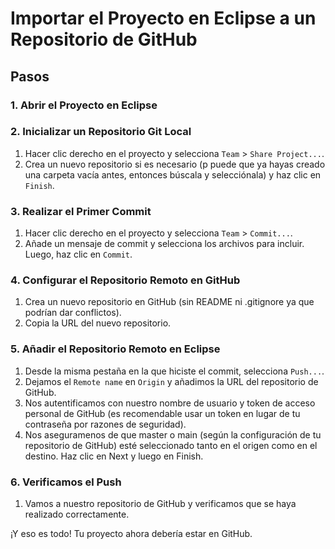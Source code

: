# Importar el Proyecto en Eclipse a un Repositorio de GitHub
## Pasos
### 1. Abrir el Proyecto en Eclipse
### 2. Inicializar un Repositorio Git Local
1. Hacer clic derecho en el proyecto y selecciona `Team` > `Share Project...`.
2. Crea un nuevo repositorio si es necesario (p puede que ya hayas creado una carpeta vacía antes, entonces búscala y selecciónala) y haz clic en `Finish`.
   
### 3. Realizar el Primer Commit
1. Hacer clic derecho en el proyecto y selecciona `Team` > `Commit...`.
2. Añade un mensaje de commit y selecciona los archivos para incluir. Luego, haz clic en `Commit`.
   
### 4. Configurar el Repositorio Remoto en GitHub
1. Crea un nuevo repositorio en GitHub (sin README ni .gitignore ya que podrían dar conflictos).
2. Copia la URL del nuevo repositorio.

### 5. Añadir el Repositorio Remoto en Eclipse
1. Desde la misma pestaña en la que hiciste el commit, selecciona `Push...`.
3. Dejamos el `Remote name` en `Origin` y añadimos la URL del repositorio de GitHub.
4. Nos autentificamos con nuestro nombre de usuario y token de acceso personal de GitHub (es recomendable usar un token en lugar de tu contraseña por razones de seguridad).
5. Nos aseguramenos de que master o main (según la configuración de tu repositorio de GitHub) esté seleccionado tanto en el origen como en el destino.
Haz clic en Next y luego en Finish.

### 6. Verificamos el Push
1. Vamos a nuestro repositorio de GitHub y verificamos que se haya realizado correctamente.

¡Y eso es todo! Tu proyecto ahora debería estar en GitHub.
